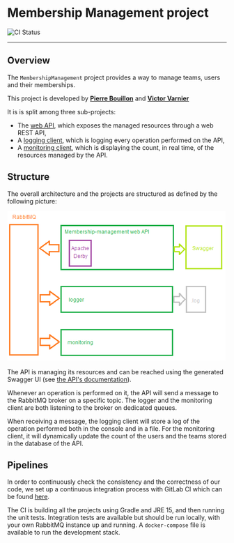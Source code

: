 # Membership Management project

![CI Status](https://gitlab.telecomnancy.univ-lorraine.fr/sdisapp2021/membership-management/badges/master/pipeline.svg)

---

## Overview

The `MembershipManagement` project provides a way to manage teams, users and
their memberships.

This project is developed by **[Pierre Bouillon](https://www.linkedin.com/in/pierre-bouillon/)**
and **[Victor Varnier](https://www.linkedin.com/in/victor-varnier/)**

It is is split among three sub-projects:

- The [web API](./membership-management), which exposes the managed resources
  through a web REST API,
- A [logging client](./rabbitmq-clients/logger), which is logging every
  operation performed on the API,
- A [monitoring client](./rabbitmq-clients/monitoring), which is displaying the
  count, in real time, of the resources managed by the API.

## Structure

The overall architecture and the projects are structured as defined by the
following picture:

![Structure](./docs/images/overview.png)

The API is managing its resources and can be reached using the generated Swagger
UI (see [the API's documentation](./membership-management/README.md)).

Whenever an operation is performed on it, the API will send a message to the
RabbitMQ broker on a specific topic. The logger and the monitoring client are
both listening to the broker on dedicated queues.

When receiving a message, the logging client will store a log of the operation
performed both in the console and in a file. For the monitoring client, it will
dynamically update the count of the users and the teams stored in the database
of the API.

## Pipelines

In order to continuously check the consistency and the correctness of our code,
we set up a continuous integration process with GitLab CI which can be found
[here](https://gitlab.telecomnancy.univ-lorraine.fr/sdisapp2021/membership-management/-/pipelines).

The CI is building all the projects using Gradle and JRE 15, and then running
the unit tests. Integration tests are available but should be run locally, with
your own RabbitMQ instance up and running. A `docker-compose` file is available
to run the development stack.
